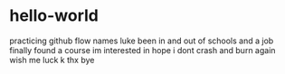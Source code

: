 # hello-world
 practicing github flow
names luke
been in and out of schools and a job
finally found a  course im interested in
hope i dont crash and burn again
wish me luck
k thx bye
